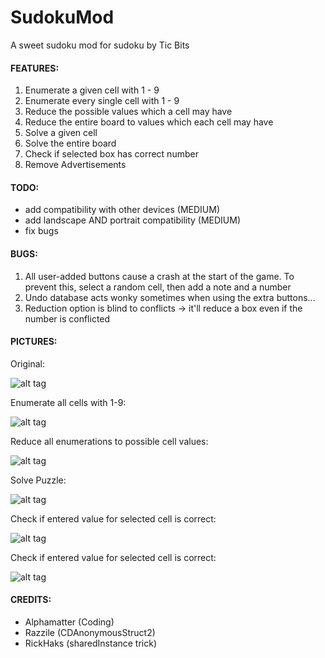 # SudokuMod

A sweet sudoku mod for sudoku by Tic Bits

<h4>FEATURES:</h4>

1. Enumerate a given cell with 1 - 9
2. Enumerate every single cell with 1 - 9
3. Reduce the possible values which a cell may have
4. Reduce the entire board to values which each cell may have
5. Solve a given cell
6. Solve the entire board
7. Check if selected box has correct number
8. Remove Advertisements

<h4>TODO:</h4>

- add compatibility with other devices (MEDIUM)
- add landscape AND portrait compatibility (MEDIUM)
- fix bugs

<h4>BUGS:</h4>

1. All user-added buttons cause a crash at the start of the game. To prevent this, select a random cell, then add a note and a number
2. Undo database acts wonky sometimes when using the extra buttons...
3. Reduction option is blind to conflicts -> it'll reduce a box even if the number is conflicted

<h4>PICTURES:</h4>

Original:

![alt tag](https://raw.github.com/AlphaMatterr/SudokuMod/master/Pictures/Before.PNG)

Enumerate all cells with 1-9:

![alt tag](https://raw.github.com/AlphaMatterr/SudokuMod/master/Pictures/Enum_All.PNG)

Reduce all enumerations to possible cell values:

![alt tag](https://raw.github.com/AlphaMatterr/SudokuMod/master/Pictures/Reduce_All.PNG)

Solve Puzzle:

![alt tag](https://raw.github.com/AlphaMatterr/SudokuMod/master/Pictures/Solve_Puzzle.PNG)

Check if entered value for selected cell is correct:

![alt tag](https://raw.github.com/AlphaMatterr/SudokuMod/master/Pictures/CheckCell_Right.PNG)

Check if entered value for selected cell is correct:

![alt tag](https://raw.github.com/AlphaMatterr/SudokuMod/master/Pictures/CheckCell_Wrong.PNG)


<h4>CREDITS:</h4>

- Alphamatter (Coding)
- Razzile (CDAnonymousStruct2)
- RickHaks (sharedInstance trick)
